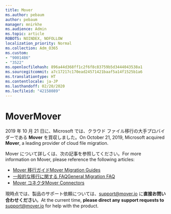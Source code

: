 ```yaml
---
title: Mover
ms.author: pebaum
author: pebaum
manager: mnirkhe
ms.audience: Admin
ms.topic: article
ROBOTS: NOINDEX, NOFOLLOW
localization_priority: Normal
ms.collection: Adm_O365
ms.custom:
- "9001486"
- "3522"
ms.openlocfilehash: 896a44d368ff1c2f6f8c83759b5d3444043538a1
ms.sourcegitcommit: a7c17217c170ead24571421baaf5a14f1525b1a6
ms.translationtype: HT
ms.contentlocale: ja-JP
ms.lasthandoff: 02/20/2020
ms.locfileid: "42158089"
---
```

# <a name="mover"></a><span data-ttu-id="bda0e-102">Mover</span><span class="sxs-lookup"><span data-stu-id="bda0e-102">Mover</span></span>

<span data-ttu-id="bda0e-103">2019 年 10 月 21 日に、Microsoft では、クラウド ファイル移行の大手プロバイダーである **Mover** を買収しました。</span><span class="sxs-lookup"><span data-stu-id="bda0e-103">On October 21, 2019, Microsoft acquired **Mover**, a leading provider of cloud file migration.</span></span>

<span data-ttu-id="bda0e-104">Mover について詳しくは、次の記事を参照してください。</span><span class="sxs-lookup"><span data-stu-id="bda0e-104">For more information on Mover, please reference the following articles:</span></span>

- [<span data-ttu-id="bda0e-105">Mover 移行ガイド</span><span class="sxs-lookup"><span data-stu-id="bda0e-105">Mover Migration Guides</span></span>](https://mover.io/guides/)
- [<span data-ttu-id="bda0e-106">一般的な移行に関する FAQ</span><span class="sxs-lookup"><span data-stu-id="bda0e-106">General Migration FAQ</span></span>](https://mover.io/guides/general/)
- [<span data-ttu-id="bda0e-107">Mover コネクタ</span><span class="sxs-lookup"><span data-stu-id="bda0e-107">Mover Connectors</span></span>](https://mover.io/connectors/)

<span data-ttu-id="bda0e-108">現時点では、製品のサポート依頼については、[support@mover.io](mailto:support@mover.io) に**直接お問い合わせください**。</span><span class="sxs-lookup"><span data-stu-id="bda0e-108">At the current time, **please direct any support requests to** [support@mover.io](mailto:support@mover.io) for help with the product.</span></span> 

 